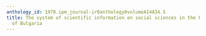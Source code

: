 ```yaml
---
anthology_id: 1978.ipm_journal-ir0anthology0volumeA14A34.5
title: The system of scientific information on social sciences in the People's Republic
  of Bulgaria
---
```

